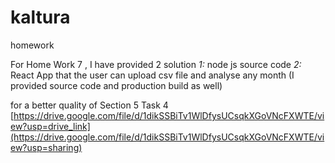 # kaltura
homework


  For Home Work 7 , I have provided 2 solution
  *1:* node js source code
  *2:* React App that the user can upload csv file and analyse any month (I provided source code and production build as well)


for a better quality of Section 5 Task 4
[https://drive.google.com/file/d/1dikSSBiTv1WlDfysUCsqkXGoVNcFXWTE/view?usp=drive_link](https://drive.google.com/file/d/1dikSSBiTv1WlDfysUCsqkXGoVNcFXWTE/view?usp=sharing)
